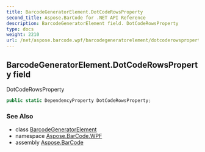 ```yaml
---
title: BarcodeGeneratorElement.DotCodeRowsProperty
second_title: Aspose.BarCode for .NET API Reference
description: BarcodeGeneratorElement field. DotCodeRowsProperty
type: docs
weight: 2210
url: /net/aspose.barcode.wpf/barcodegeneratorelement/dotcoderowsproperty/
---
```

## BarcodeGeneratorElement.DotCodeRowsProperty field

DotCodeRowsProperty

```csharp
public static DependencyProperty DotCodeRowsProperty;
```

### See Also

* class [BarcodeGeneratorElement](../)
* namespace [Aspose.BarCode.WPF](../../../aspose.barcode.wpf/)
* assembly [Aspose.BarCode](../../../)


